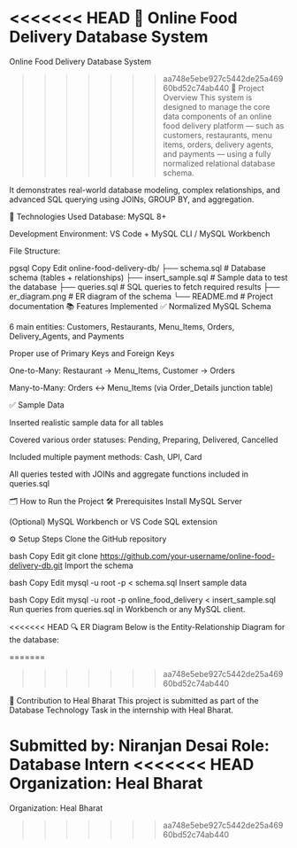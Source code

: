 <<<<<<< HEAD
🍔 Online Food Delivery Database System
=======
Online Food Delivery Database System
>>>>>>> aa748e5ebe927c5442de25a46960bd52c74ab440
📌 Project Overview
This system is designed to manage the core data components of an online food delivery platform — such as customers, restaurants, menu items, orders, delivery agents, and payments — using a fully normalized relational database schema.

It demonstrates real-world database modeling, complex relationships, and advanced SQL querying using JOINs, GROUP BY, and aggregation.

🔧 Technologies Used
Database: MySQL 8+

Development Environment: VS Code + MySQL CLI / MySQL Workbench

File Structure:

pgsql
Copy
Edit
online-food-delivery-db/
├── schema.sql           # Database schema (tables + relationships)
├── insert_sample.sql    # Sample data to test the database
├── queries.sql          # SQL queries to fetch required results
├── er_diagram.png       # ER diagram of the schema
└── README.md            # Project documentation
📚 Features Implemented
✅ Normalized MySQL Schema

6 main entities: Customers, Restaurants, Menu_Items, Orders, Delivery_Agents, and Payments

Proper use of Primary Keys and Foreign Keys

One-to-Many: Restaurant → Menu_Items, Customer → Orders

Many-to-Many: Orders ↔ Menu_Items (via Order_Details junction table)

✅ Sample Data

Inserted realistic sample data for all tables

Covered various order statuses: Pending, Preparing, Delivered, Cancelled

Included multiple payment methods: Cash, UPI, Card

All queries tested with JOINs and aggregate functions included in queries.sql

🗂 How to Run the Project
🛠 Prerequisites
Install MySQL Server

(Optional) MySQL Workbench or VS Code SQL extension

⚙️ Setup Steps
Clone the GitHub repository

bash
Copy
Edit
git clone https://github.com/your-username/online-food-delivery-db.git
Import the schema

bash
Copy
Edit
mysql -u root -p < schema.sql
Insert sample data

bash
Copy
Edit
mysql -u root -p online_food_delivery < insert_sample.sql
Run queries from queries.sql in Workbench or any MySQL client.

<<<<<<< HEAD
🔍 ER Diagram
Below is the Entity-Relationship Diagram for the database:

=======
>>>>>>> aa748e5ebe927c5442de25a46960bd52c74ab440


🙌 Contribution to Heal Bharat
This project is submitted as part of the Database Technology Task in the internship with Heal Bharat.

Submitted by: Niranjan Desai
Role: Database Intern
<<<<<<< HEAD
Organization: Heal Bharat
=======
Organization: Heal Bharat
>>>>>>> aa748e5ebe927c5442de25a46960bd52c74ab440

